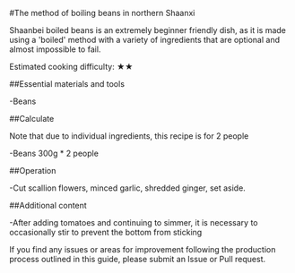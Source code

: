 #The method of boiling beans in northern Shaanxi

Shaanbei boiled beans is an extremely beginner friendly dish, as it is made using a 'boiled' method with a variety of ingredients that are optional and almost impossible to fail.

Estimated cooking difficulty: ★★

##Essential materials and tools

-Beans

##Calculate

Note that due to individual ingredients, this recipe is for 2 people

-Beans 300g * 2 people

##Operation

-Cut scallion flowers, minced garlic, shredded ginger, set aside.

##Additional content

-After adding tomatoes and continuing to simmer, it is necessary to occasionally stir to prevent the bottom from sticking

If you find any issues or areas for improvement following the production process outlined in this guide, please submit an Issue or Pull request.
